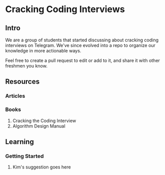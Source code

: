 # Cracking Coding Interviews

## Intro

We are a group of students that started discussing about cracking coding interviews on Telegram. We've since evolved into a repo to organize our knowledge in more actionable ways.

Feel free to create a pull request to edit or add to it, and share it with other freshmen you know.

## Resources

### Articles

### Books

1. Cracking the Coding Interview
2. Algorithm Design Manual

## Learning

### Getting Started

1. Kim's suggestion goes here
